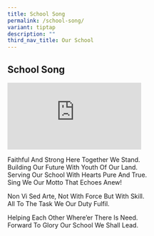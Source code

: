 ```yaml
---
title: School Song
permalink: /school-song/
variant: tiptap
description: ""
third_nav_title: Our School
---
```

<h2><strong>School Song</strong></h2>
<div class="iframe-wrapper">
<iframe allowfullscreen="true" frameborder="0" src="https://www.youtube.com/embed/WBua1lwCJew?si=An2YNv_wwHCNlHwz"></iframe>
</div>
<p>Faithful And Strong Here Together We Stand.&nbsp;
<br>Building Our Future With Youth Of Our Land.
<br>Serving Our School With Hearts Pure And True.
<br>Sing We Our Motto That Echoes Anew!</p>
<p>Non Vi Sed Arte, Not With Force But With Skill.
<br>All To The Task We Our Duty Fulfil.</p>
<p>Helping Each Other Where’er There Is Need.
<br>Forward To Glory Our School We Shall Lead.</p>
<p></p>